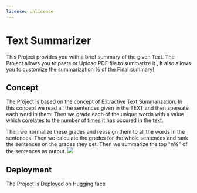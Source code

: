 ```yaml
---
license: unlicense
---
```


# Text Summarizer

This Project provides you with a brief summary of the given Text.
The Project allows you to paste or Upload PDF file to summarize it , It also allows you to customize the summarization % of the Final summary!

## Concept
The Project is based on the concept of Extractive Text Summarization.
In this concept we read all the sentences given in the TEXT and then spereate each word in them. 
Then we grade each of the unique words with a value which corelates to the number of times it has occured in the text.

Then we normalize these grades and reassign them to all the words in the sentences. Then we calculate the grades for the whole sentences and rank the sentences on the grades they get.
Then we summarize the top "n%" of the sentences as output.
<img src='https://imgs.search.brave.com/m5dNQYnKvcBHxQBBwzS_lUNmEKAEMcA3WvZZ9EYvQSM/rs:fit:1200:1016:1/g:ce/aHR0cHM6Ly9taXJv/Lm1lZGl1bS5jb20v/bWF4LzI5MjAvMSo1/X3Q0RUpsMUl5OUIx/dzVFdFgxWm9nLmpw/ZWc'>
## Deployment

The Project is Deployed on Hugging face 

```bash



 
